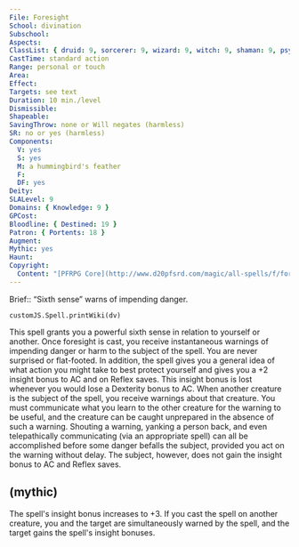 ```yaml
---
File: Foresight
School: divination
Subschool: 
Aspects: 
ClassList: { druid: 9, sorcerer: 9, wizard: 9, witch: 9, shaman: 9, psychic: 9 }
CastTime: standard action
Range: personal or touch
Area: 
Effect: 
Targets: see text
Duration: 10 min./level
Dismissible: 
Shapeable: 
SavingThrow: none or Will negates (harmless)
SR: no or yes (harmless)
Components:
  V: yes
  S: yes
  M: a hummingbird's feather
  F: 
  DF: yes
Deity: 
SLALevel: 9
Domains: { Knowledge: 9 }
GPCost: 
Bloodline: { Destined: 19 }
Patron: { Portents: 18 }
Augment: 
Mythic: yes
Haunt: 
Copyright:
  Content: "[PFRPG Core](http://www.d20pfsrd.com/magic/all-spells/f/foresight)"
---
```

Brief:: “Sixth sense” warns of impending danger.

```dataviewjs
customJS.Spell.printWiki(dv)
```

This spell grants you a powerful sixth sense in relation to yourself or another. Once foresight is cast, you receive instantaneous warnings of impending danger or harm to the subject of the spell. You are never surprised or flat-footed. In addition, the spell gives you a general idea of what action you might take to best protect yourself and gives you a +2 insight bonus to AC and on Reflex saves. This insight bonus is lost whenever you would lose a Dexterity bonus to AC.  When another creature is the subject of the spell, you receive warnings about that creature. You must communicate what you learn to the other creature for the warning to be useful, and the creature can be caught unprepared in the absence of such a warning. Shouting a warning, yanking a person back, and even telepathically communicating (via an appropriate spell) can all be accomplished before some danger befalls the subject, provided you act on the warning without delay. The subject, however, does not gain the insight bonus to AC and Reflex saves.


## (mythic)

The spell's insight bonus increases to +3. If you cast the spell on another creature, you and the target are simultaneously warned by the spell, and the target gains the spell's insight bonuses.
